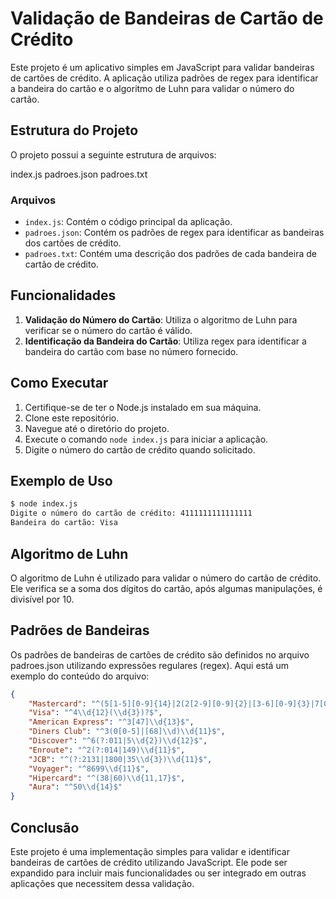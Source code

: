 <!-- Este arquivo foi gerado com a ajuda do GitHub Copilot -->

# Validação de Bandeiras de Cartão de Crédito

Este projeto é um aplicativo simples em JavaScript para validar bandeiras de cartões de crédito. A aplicação utiliza padrões de regex para identificar a bandeira do cartão e o algoritmo de Luhn para validar o número do cartão.

## Estrutura do Projeto

O projeto possui a seguinte estrutura de arquivos:

index.js
padroes.json
padroes.txt

### Arquivos

- `index.js`: Contém o código principal da aplicação.
- `padroes.json`: Contém os padrões de regex para identificar as bandeiras dos cartões de crédito.
- `padroes.txt`: Contém uma descrição dos padrões de cada bandeira de cartão de crédito.

## Funcionalidades

1. **Validação do Número do Cartão**: Utiliza o algoritmo de Luhn para verificar se o número do cartão é válido.
2. **Identificação da Bandeira do Cartão**: Utiliza regex para identificar a bandeira do cartão com base no número fornecido.

## Como Executar

1. Certifique-se de ter o Node.js instalado em sua máquina.
2. Clone este repositório.
3. Navegue até o diretório do projeto.
4. Execute o comando `node index.js` para iniciar a aplicação.
5. Digite o número do cartão de crédito quando solicitado.

## Exemplo de Uso

```sh
$ node index.js
Digite o número do cartão de crédito: 4111111111111111
Bandeira do cartão: Visa
```

## Algoritmo de Luhn

O algoritmo de Luhn é utilizado para validar o número do cartão de crédito. Ele verifica se a soma dos dígitos do cartão, após algumas manipulações, é divisível por 10.

## Padrões de Bandeiras

Os padrões de bandeiras de cartões de crédito são definidos no arquivo padroes.json utilizando expressões regulares (regex). Aqui está um exemplo do conteúdo do arquivo:

```json
{
    "Mastercard": "^(5[1-5][0-9]{14}|2(2[2-9][0-9]{2}|[3-6][0-9]{3}|7[01][0-9]{2}|720)[0-9]{12})$",
    "Visa": "^4\\d{12}(\\d{3})?$",
    "American Express": "^3[47]\\d{13}$",
    "Diners Club": "^3(0[0-5]|[68]\\d)\\d{11}$",
    "Discover": "^6(?:011|5\\d{2})\\d{12}$",
    "Enroute": "^2(?:014|149)\\d{11}$",
    "JCB": "^(?:2131|1800|35\\d{3})\\d{11}$",
    "Voyager": "^8699\\d{11}$",
    "Hipercard": "^(38|60)\\d{11,17}$",
    "Aura": "^50\\d{14}$"
}
```

## Conclusão

Este projeto é uma implementação simples para validar e identificar bandeiras de cartões de crédito utilizando JavaScript. Ele pode ser expandido para incluir mais funcionalidades ou ser integrado em outras aplicações que necessitem dessa validação.